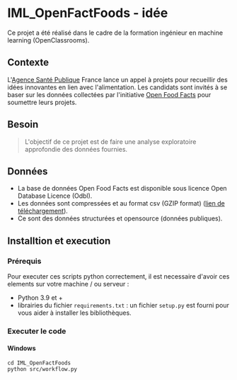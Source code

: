 # IML_OpenFactFoods - idée
Ce projet a été réalisé dans le cadre de la formation ingénieur en machine learning (OpenClassrooms).<br>
## Contexte
L'[Agence Santé Publique](lien) France lance un appel à projets pour recueillir des idées innovantes en lien avec l'alimentation. Les candidats sont invités à se baser sur les données collectées par l'initiative [Open Food Facts](https://world.openfoodfacts.org/data) pour soumettre leurs projets. <br>

## Besoin
> L'objectif de ce projet est de faire une analyse exploratoire approfondie des données fournies.<br>

## Données
* La base de données Open Food Facts est disponible sous licence Open Database Licence (Odbl). <br>
* Les données sont compressées et au format csv (GZIP format) ([lien de téléchargement](https://static.openfoodfacts.org/data/en.openfoodfacts.org.products.csv.gz)). <br>
* Ce sont des données structurées et opensource (données publiques). <br>


## Installtion et execution
### Prérequis
Pour executer ces scripts python correctement, il est necessaire d'avoir ces elements sur votre machine / ou serveur : <br>
* Python 3.9 et +
* librairies du fichier ``requirements.txt`` : un fichier `setup.py` est fourni pour vous aider à installer les bibliothèques. <br>

### Executer le code
#### Windows
```
cd IML_OpenFactFoods
python src/workflow.py
```
